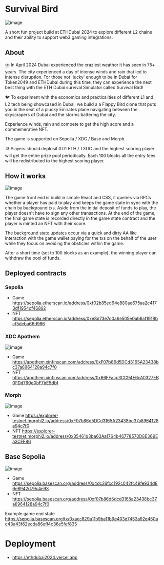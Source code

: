 # Survival Bird

![image](https://github.com/konradstrachan/ethdubai2024/assets/21056525/1655afa9-b4c2-4cbc-b072-54539355fc48)

A short fun project build at ETHDubai 2024 to explore different L2 chains and their ability to support web3 gaming integrations.

## About

⛈️ In April 2024 Dubai experienced the craziest weather it has seen in 75+ years. The city experienced a day of intense winds and rain that led to intense disruption. For those not 'lucky' enough to be in Dubai for Token2049 and ETHDubai during this time, they can experience the next best thing with the ETH Dubai survival Simulator called Survival Bird!

🐦 To experiment with the economics and practicalities of different L1 and L2 tech being showcased in Dubai, we build a a Flappy Bird clone that puts you in the seat of a plucky Emirates plane navigating between the skyscrapers of Dubai and the storms battering the city.

Experience winds, rain and compete to get the high score and a commemerative NFT.

The game is supported on Sepolia / XDC / Base and Morph.

🪙 Players should deplosit 0.01 ETH / TXDC and the highest scoring player will get the entire prize pool periodically. Each 100 blocks all the entry fees will be redistributed to the highest scoring player.

## How it works

![image](https://github.com/konradstrachan/ethdubai2024/assets/21056525/95fdea07-1139-479a-a772-ba77c20128d3)

The game front end is build in simple React and CSS, it queries via RPCs whether a player has paid to play and keeps the game state in sync with the chain by background txs. Aside from the initial deposit of funds to play, the player doesn't have to sign any other transactions. At the end of the game, the final game state is recorded directly in the game state contract and the player is minted an NFT with their score.

The background state updates occur via a quick and dirty AA like interaction with the game wallet paying for the txs on the behalf of the user while they focus on avoiding the obsticles within the game.

After a short time (set to 100 blocks as an example), the winning player can withdraw the pool of funds.

## Deployed contracts

### Sepolia

-   Game https://sepolia.etherscan.io/address/0xf02b85ed64e880ae675aa2c4173df1954cf46862
-   NFT https://sepolia.etherscan.io/address/0xe8d73e7c0a6e505e0ab8af1918bcf5deba66d986

### XDC Apothem

![image](https://github.com/konradstrachan/ethdubai2024/assets/21056525/b838d1d1-96f1-4f26-964a-b9e64a4c0629)

-   Game https://apothem.xinfinscan.com/address/0xF07b86d5DCd3165A23438bc37a8964128a94c7f0
-   NFT https://apothem.xinfinscan.com/address/0x66FFacc3CC94E6cA0327EB0FDd760e0bF7bE5dbf

### Morph

![image](https://github.com/konradstrachan/ethdubai2024/assets/21056525/8de08161-6bc6-49ea-8e37-b54c1aba9f1e)

-   Game https://explorer-testnet.morphl2.io/address/0xF07b86d5DCd3165A23438bc37a8964128a94c7f0
-   NFT https://explorer-testnet.morphl2.io/address/0x35461b3ba63Aa1764b46778570D8E369Ea3CFF86

## Base Sepolia

![image](https://github.com/konradstrachan/ethdubai2024/assets/21056525/f36112bb-387b-4617-9d43-05bd80ecf059)

-   Game https://sepolia.basescan.org/address/0x4dc36fcc192c042fc49fe934d86e8942d79c4e93
-   NFT https://sepolia.basescan.org/address/0xf07b86d5dcd3165a23438bc37a8964128a94c7f0

Example game end state https://sepolia.basescan.org/tx/0xacc829a11b9ba11b9e403e7453a92e450ac43a43f62ecda86eff4c36e5fef835

# Deployment

-   https://ethdubai2024.vercel.app

